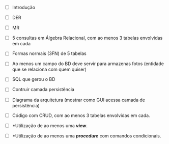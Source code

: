 - [ ] Introdução

- [ ] DER

- [ ] MR

- [ ] 5 consultas em Álgebra Relacional, com ao menos 3 tabelas envolvidas em cada

- [ ] Formas normais (3FN) de 5 tabelas

- [ ] Ao menos um campo do BD deve servir para armazenas fotos (entidade que se relaciona com quem quiser)

- [ ] SQL que gerou o BD

- [ ] Contruir camada persistência

- [ ] Diagrama da arquitetura (mostrar como GUI acessa camada de persistência)

- [ ] Código com CRUD, com ao menos 3 tabelas envolvidas em cada.

- [ ] *Utilização de ao menos uma ***view***.

- [ ] *Utilização de ao menos uma ***procedure*** com comandos condicionais.
